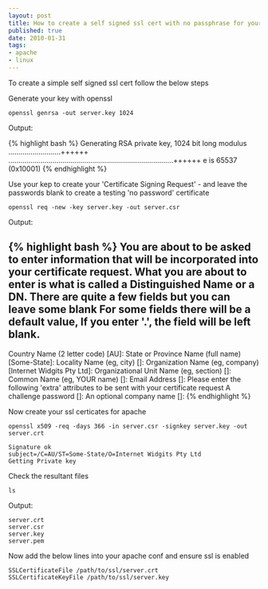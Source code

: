 ```yaml
--- 
layout: post
title: How to create a self signed ssl cert with no passphrase for your test server
published: true
date: 2010-01-31
tags: 
- apache
- linux
---
```


To create a simple self signed ssl cert follow the below steps

Generate your key with openssl
```
openssl genrsa -out server.key 1024
```
Output:

{% highlight bash %}
Generating RSA private key, 1024 bit long modulus
..........................++++++
..................................................................................++++++
e is 65537 (0x10001)
{% endhighlight %}

Use your kep to create your 'Certificate Signing Request' - and leave the passwords blank to create a testing 'no password' certificate

```
openssl req -new -key server.key -out server.csr
```
Output:
    
{% highlight bash %}
You are about to be asked to enter information that will be incorporated into your certificate request.
What you are about to enter is what is called a Distinguished Name or a DN.
There are quite a few fields but you can leave some blank
For some fields there will be a default value,
If you enter '.', the field will be left blank.
-----
Country Name (2 letter code) [AU]:
State or Province Name (full name) [Some-State]:
Locality Name (eg, city) []: 
Organization Name (eg, company) [Internet Widgits Pty Ltd]: 
Organizational Unit Name (eg, section) []: 
Common Name (eg, YOUR name) []: 
Email Address []: 
Please enter the following 'extra' attributes to be sent with your certificate request
A challenge password []:
An optional company name []:
{% endhighlight %}

Now create your ssl certicates for apache

```
openssl x509 -req -days 366 -in server.csr -signkey server.key -out server.crt
```

```
Signature ok
subject=/C=AU/ST=Some-State/O=Internet Widgits Pty Ltd 
Getting Private key 
```
Check the resultant files

```
ls
```
Output:
```
server.crt 
server.csr 
server.key 
server.pem
```

Now add the below lines into your apache conf and ensure ssl is enabled
```
SSLCertificateFile /path/to/ssl/server.crt 
SSLCertificateKeyFile /path/to/ssl/server.key 
```

